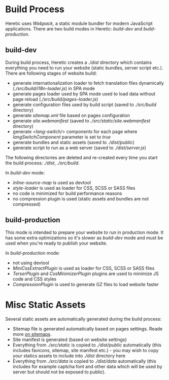 # Build Process

Heretic uses *Webpack*, a static module bundler for modern JavaScript applications. There are two build modes in Heretic: *build-dev* and *build-production*.

## build-dev

During build process, Heretic creates a *./dist* directory which contains everything you need to run your website (static bundles, server script etc.). There are following stages of website build:

* generate internationalization loader to fetch translation files dynamically (*./src/build/i18n-loader.js*) in SPA mode
* generate pages loader used by SPA mode used to load data without page reload (*./src/build/pages-loader.js*)
* generate configuration files used by build script (saved to *./src/build* directory)
* generate *sitemap.xml* file based on pages configuration
* generate *site.webmanifest* (saved to *./src/static/site.webmanifest* directory)
* generate *&lt;lang-switch/&gt;* components for each page where *langSwitchComponent* parameter is set to *true*
* generate bundles and static assets (saved to *./dist/public*)
* generate script to run as a web server (saved to *./dist/server.js*)

The following directories are deleted and re-created every time you start the build process: *./dist*, *./src/build*.

In *build-dev* mode:

* *inline-source-map* is used as devtool
* *style-loader* is used as loader for CSS, SCSS or SASS files
* no code is minimized for build performance reasons
* no compression plugin is used (static assets and bundles are not compressed)

## build-production

This mode is intended to prepare your website to run in production mode. It has some extra optimizations so it's slower as *build-dev* mode and must be used when you're ready to publish your website.

In *build-production* mode:

* not using devtool
* *MiniCssExtractPlugin* is used as loader for CSS, SCSS or SASS files
* *TerserPlugin* and *CssMinimizerPlugin* plugins are used to minimize JS code and CSS styles
* *CompressionPlugin* is used to generate GZ files to load website faster

# Misc Static Assets

Several static assets are automatically generated during the build process:

* Sitemap file is generated automatically based on pages settings. Reade more [on sitemaps](pages.md).
* Site manifest is generated (based on website settings)
* Everything from *./src/static* is copied to *./dist/public* automatically (this includes favicons, sitemap, site manifest etc.) - you may wish to copy your statics assets to include into *./dist* directory here
* Everything from *./src/data* is copied to *./dist/data* automatically (this includes for example captcha font and other data which will be used by server but should not be exposed to public). 